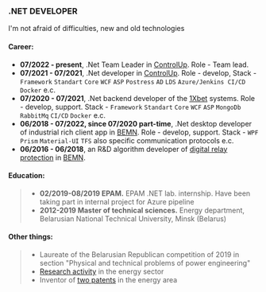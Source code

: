 ### .NET DEVELOPER
I'm not afraid of difficulties, new and old technologies

#### Career:
- **07/2022 - present**, .Net Team Leader in [ControlUp](https://www.controlup.com/). Role - Team lead.
- **07/2021 - 07/2021**, .Net developer in [ControlUp](https://www.controlup.com/). Role - develop, Stack - `Framework` `Standart` `Core` `WCF` `ASP` `Postress` `AD`  `LDS` `Azure/Jenkins CI/CD` `Docker` e.c.
- **07/2020 - 07/2021**, .Net backend developer of the [1Xbet](https://1xbet.by/en/) systems. Role - develop, support. Stack - `Framework` `Standart` `Core` `WCF` `ASP` `MongoDb` `RabbitMq` `CI/CD` `Docker` e.c.
- **06/2018 - 07/2022, since 07/2020 part-time**, .Net desktop developer of industrial rich client app in [BEMN](http://www.bemn.by). Role - develop, support. Stack - `WPF` `Prism` `Material-UI` `TFS` also specific communication protocols e.c.
- **06/2016 - 06/2018**, an R&D algorithm developer of [digital relay protection](https://en.wikipedia.org/wiki/Digital_protective_relay) in [BEMN](http://www.bemn.by).

#### Education:
> - **02/2019-08/2019 EPAM.** EPAM .NET lab. internship. Have been taking part in internal project for Azure pipeline
> - **2012-2019 Master of technical sciences.** Energy department, Belarusian National Technical University, Minsk (Belarus)

#### Other things:
> - Laureate of the Belarusian Republican competition of 2019 in section "Physical and technical problems of power engineering"
> - [Research activity](https://www.scopus.com/authid/detail.uri?authorId=57199259310) in the energy sector
> - Inventor of [two patents](https://www.eapo.org/ru/search.html?search_string=%D0%9A%D0%B0%D1%87%D0%B5%D0%BD%D1%8F) in the energy area
